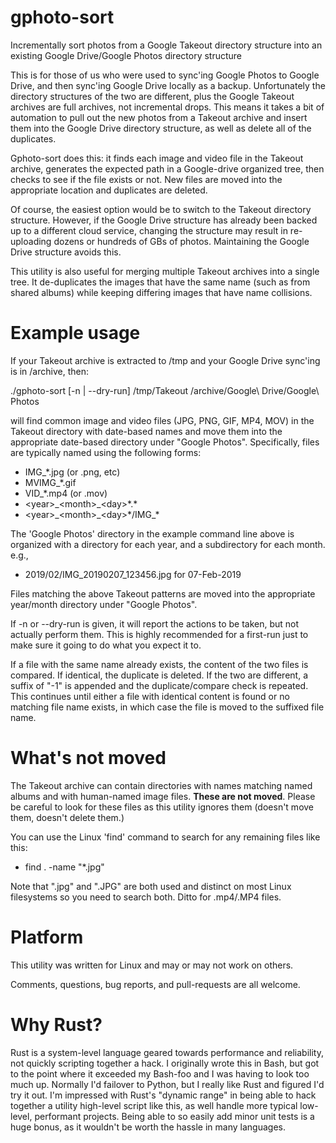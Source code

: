 # gphoto-sort
Incrementally sort photos from a Google Takeout directory structure into an existing Google Drive/Google Photos 
directory structure

This is for those of us who were used to sync'ing Google Photos to Google Drive, and then sync'ing Google Drive locally
as a backup. Unfortunately the directory structures of the two are different, plus the Google Takeout archives are
full archives, not incremental drops. This means it takes a bit of automation to pull out the new photos from a Takeout
archive and insert them into the Google Drive directory structure, as well as delete all of the duplicates.

Gphoto-sort does this: it finds each image and video file in the Takeout archive, generates the expected path in a
Google-drive organized tree, then checks to see if the file exists or not. New files are moved into the appropriate
location and duplicates are deleted.

Of course, the easiest option would be to switch to the Takeout directory structure. However, if the Google Drive 
structure has already been backed up to a different cloud service, changing the structure may result in re-uploading
dozens or hundreds of GBs of photos. Maintaining the Google Drive structure avoids this.

This utility is also useful for merging multiple Takeout archives into a single tree. It de-duplicates the images
that have the same name (such as from shared albums) while keeping differing images that have name collisions.

# Example usage
If your Takeout archive is extracted to /tmp and your Google Drive sync'ing is in /archive, then:

./gphoto-sort [-n | --dry-run] /tmp/Takeout /archive/Google\ Drive/Google\ Photos

will find common image and video files (JPG, PNG, GIF, MP4, MOV) in the Takeout directory with date-based names 
and move them into the appropriate date-based directory under "Google Photos". Specifically, files are typically named using
the following forms:
 * IMG_<year>_<month>_<day>*.jpg (or .png, etc)
 * MVIMG_<year>_<month>_<day>*.gif
 * VID_<year>_<month>_<day>*.mp4 (or .mov)
 * \<year\>\_\<month>\_\<day\>\*.\*
 * \<year\>\_\<month>\_\<day\>\*/IMG_*

The 'Google Photos' directory in the example command line above is organized with a directory for each year, 
and a subdirectory for each month. e.g.,
 * 2019/02/IMG_20190207_123456.jpg for 07-Feb-2019
 
Files matching the above Takeout patterns are moved into the appropriate year/month directory under
"Google Photos".

If -n or --dry-run is given, it will report the actions to be taken, but not actually perform them. This is highly
recommended for a first-run just to make sure it going to do what you expect it to.

If a file with the same name already exists, the content of the two files is compared. If identical, the duplicate
is deleted. If the two are different, a suffix of "-1" is appended and the duplicate/compare check is repeated.
This continues until either a file with identical content is found or no matching file name exists, in which
case the file is moved to the suffixed file name.

# What's not moved
The Takeout archive can contain directories with names matching named albums and with human-named image files.
**These are not moved**. Please be careful to look for these files as this utility ignores them (doesn't move them,
doesn't delete them.)

You can use the Linux 'find' command to search for any remaining files like this:
* find . -name "*.jpg"

Note that ".jpg" and ".JPG" are both used and distinct on most Linux filesystems so you need to search both. 
Ditto for .mp4/.MP4 files.

# Platform
This utility was written for Linux and may or may not work on others.

Comments, questions, bug reports, and pull-requests are all welcome.

# Why Rust?
Rust is a system-level language geared towards performance and reliability, not quickly scripting together a hack. I
originally wrote this in Bash, but got to the point where it exceeded my Bash-foo and I was having to look too much up.
Normally I'd failover to Python, but I really like Rust and figured I'd try it out. I'm impressed with
Rust's "dynamic range" in being able to hack together a utility high-level script like this, as well handle more typical
low-level, performant projects. Being able to so easily add minor unit tests is a huge bonus, as it wouldn't be worth
the hassle in many languages.
